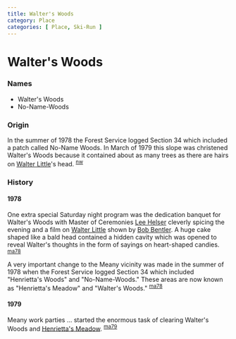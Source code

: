 ```yaml
---
title: Walter's Woods
category: Place
categories: [ Place, Ski-Run ]
---
```

# Walter's Woods
### Names

- Walter's Woods
- No-Name-Woods

### Origin

In the summer of 1978 the Forest Service logged Section 34 which included a patch called No-Name Woods. In March of 1979 this slope was christened Walter's Woods because it contained about as many trees as there are hairs on [Walter Little](/Person/Walter-Little)'s head. <sup>[nw][]</sup>

### History

#### 1978

One extra special Saturday night program was the dedication banquet for Walter's Woods with Master of Ceremonies [Lee Helser](/Person/Lee-Helser) cleverly spicing the evening and a film on [Walter Little](/Person/Walter-Little) shown by [Bob Bentler](/Person/Bob-Bentler). A huge cake shaped like a bald head contained a hidden cavity which was opened to reveal Walter's thoughts in the form of sayings on heart-shaped candies. <sup>[ma78][]</sup>

A very important change to the Meany vicinity was made in the summer of 1978 when the Forest Service logged Section 34 which included "Henrietta's Woods" and "No-Name-Woods." These areas are now known as "Henrietta's Meadow" and "Walter's Woods." <sup>[ma78][]</sup>

#### 1979

Meany work parties ... started the enormous task of clearing Walter's Woods and [Henrietta's Meadow](/Run/Henrietta's-Meadow). <sup>[ma79][]</sup>


[ma78]: /Mountaineer-Annual#1978
[ma79]: /Mountaineer-Annual#1979
[nw]: /Names-Walt "Meany Names by Walter Little, 1984"
